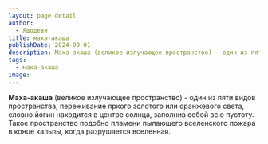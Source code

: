 ```yaml
---
layout: page-detail
author:
  - Яшодеви
title: маха-акаша
publishDate: 2024-09-01
description: Маха-акаша (великое излучающее пространство) - один из пяти видов пространства, переживание яркого золотого или оранжевого света, словно йогин находится в центре солнца, заполнив собой всю пустоту. Такое пространство подобно пламени пылающего вселенского пожара в конце кальпы, когда разрушается вселенная.
tags:
  - маха-акаша
image:
---
```

**Маха-акаша** (великое излучающее пространство) - один из пяти видов пространства, переживание яркого золотого или оранжевого света, словно йогин находится в центре солнца, заполнив собой всю пустоту. Такое пространство подобно пламени пылающего вселенского пожара в конце кальпы, когда разрушается вселенная.

